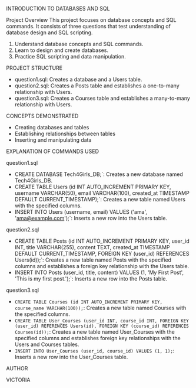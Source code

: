INTRODUCTION TO DATABASES AND SQL

Project Overview
This project focuses on database concepts and SQL commands. It consists of three questions that test understanding of database design and SQL scripting.
1. Understand database concepts and SQL commands.
2. Learn to design and create databases.
3. Practice SQL scripting and data manipulation.

PROJECT STRUCTURE 
- question1.sql: Creates a database and a Users table.
- question2.sql: Creates a Posts table and establishes a one-to-many relationship with Users.
- question3.sql: Creates a Courses table and establishes a many-to-many relationship with Users.

CONCEPTS DEMONSTRATED 
- Creating databases and tables
- Establishing relationships between tables
- Inserting and manipulating data

EXPLANATION OF COMMANDS USED 

question1.sql
- CREATE DATABASE Tech4Girls_DB;`: Creates a new database named Tech4Girls_DB.
- CREATE TABLE Users (id INT AUTO_INCREMENT PRIMARY KEY, username VARCHAR(50), email VARCHAR(100), created_at TIMESTAMP DEFAULT CURRENT_TIMESTAMP);`: Creates a new table named Users with the specified columns.
- INSERT INTO Users (username, email) VALUES ('ama', 'ama@example.com');`: Inserts a new row into the Users table.

question2.sql
- CREATE TABLE Posts (id INT AUTO_INCREMENT PRIMARY KEY, user_id INT, title VARCHAR(255), content TEXT, created_at TIMESTAMP DEFAULT CURRENT_TIMESTAMP, FOREIGN KEY (user_id) REFERENCES Users(id));`: Creates a new table named Posts with the specified columns and establishes a foreign key relationship with the Users table.
- INSERT INTO Posts (user_id, title, content) VALUES (1, 'My First Post', 'This is my first post.');`: Inserts a new row into the Posts table.

question3.sql
- `CREATE TABLE Courses (id INT AUTO_INCREMENT PRIMARY KEY, course_name VARCHAR(100));`: Creates a new table named Courses with the specified columns.
- `CREATE TABLE User_Courses (user_id INT, course_id INT, FOREIGN KEY (user_id) REFERENCES Users(id), FOREIGN KEY (course_id) REFERENCES Courses(id));`: Creates a new table named User_Courses with the specified columns and establishes foreign key relationships with the Users and Courses tables.
- `INSERT INTO User_Courses (user_id, course_id) VALUES (1, 1);`: Inserts a new row into the User_Courses table.

AUTHOR

VICTORIA 
